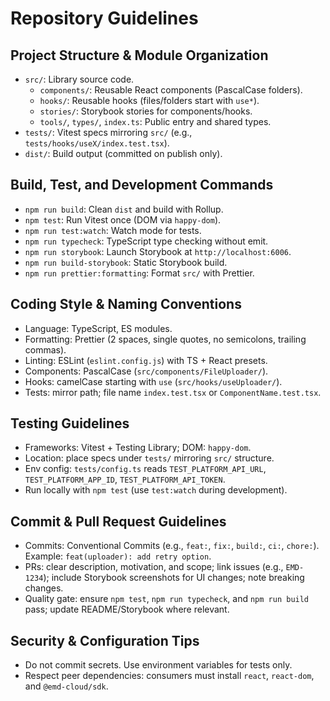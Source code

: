 # Repository Guidelines

## Project Structure & Module Organization
- `src/`: Library source code.
  - `components/`: Reusable React components (PascalCase folders).
  - `hooks/`: Reusable hooks (files/folders start with `use*`).
  - `stories/`: Storybook stories for components/hooks.
  - `tools/`, `types/`, `index.ts`: Public entry and shared types.
- `tests/`: Vitest specs mirroring `src/` (e.g., `tests/hooks/useX/index.test.tsx`).
- `dist/`: Build output (committed on publish only).

## Build, Test, and Development Commands
- `npm run build`: Clean `dist` and build with Rollup.
- `npm test`: Run Vitest once (DOM via `happy-dom`).
- `npm run test:watch`: Watch mode for tests.
- `npm run typecheck`: TypeScript type checking without emit.
- `npm run storybook`: Launch Storybook at `http://localhost:6006`.
- `npm run build-storybook`: Static Storybook build.
- `npm run prettier:formatting`: Format `src/` with Prettier.

## Coding Style & Naming Conventions
- Language: TypeScript, ES modules.
- Formatting: Prettier (2 spaces, single quotes, no semicolons, trailing commas).
- Linting: ESLint (`eslint.config.js`) with TS + React presets.
- Components: PascalCase (`src/components/FileUploader/`).
- Hooks: camelCase starting with `use` (`src/hooks/useUploader/`).
- Tests: mirror path; file name `index.test.tsx` or `ComponentName.test.tsx`.

## Testing Guidelines
- Frameworks: Vitest + Testing Library; DOM: `happy-dom`.
- Location: place specs under `tests/` mirroring `src/` structure.
- Env config: `tests/config.ts` reads `TEST_PLATFORM_API_URL`, `TEST_PLATFORM_APP_ID`, `TEST_PLATFORM_API_TOKEN`.
- Run locally with `npm test` (use `test:watch` during development).

## Commit & Pull Request Guidelines
- Commits: Conventional Commits (e.g., `feat:`, `fix:`, `build:`, `ci:`, `chore:`). Example: `feat(uploader): add retry option`.
- PRs: clear description, motivation, and scope; link issues (e.g., `EMD-1234`); include Storybook screenshots for UI changes; note breaking changes.
- Quality gate: ensure `npm test`, `npm run typecheck`, and `npm run build` pass; update README/Storybook where relevant.

## Security & Configuration Tips
- Do not commit secrets. Use environment variables for tests only.
- Respect peer dependencies: consumers must install `react`, `react-dom`, and `@emd-cloud/sdk`.
